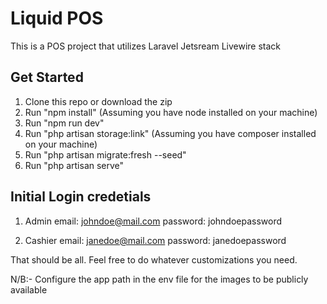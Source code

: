 # Liquid POS
This is a POS project that utilizes Laravel Jetsream Livewire stack

## Get Started
1. Clone this repo or download the zip
2. Run "npm install" (Assuming you have node installed on your machine)
3. Run "npm run dev"
4. Run "php artisan storage:link" (Assuming you have composer installed on your machine)
5. Run "php artisan migrate:fresh --seed"
6. Run "php artisan serve"

## Initial Login credetials

1. Admin
    email: johndoe@mail.com
    password: johndoepassword

2. Cashier
    email: janedoe@mail.com
    password: janedoepassword

That should be all. Feel free to do whatever customizations you need.

N/B:- Configure the app path in the env file for the images to be publicly available